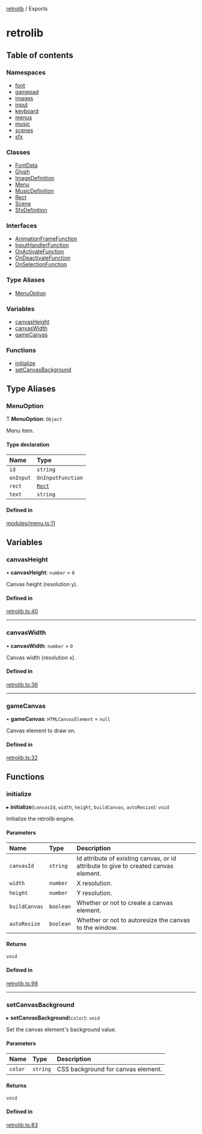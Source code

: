 [retrolib](README.md) / Exports

# retrolib

## Table of contents

### Namespaces

- [font](modules/font.md)
- [gamepad](modules/gamepad.md)
- [images](modules/images.md)
- [input](modules/input.md)
- [keyboard](modules/keyboard.md)
- [menus](modules/menus.md)
- [music](modules/music.md)
- [scenes](modules/scenes.md)
- [sfx](modules/sfx.md)

### Classes

- [FontData](classes/FontData.md)
- [Glyph](classes/Glyph.md)
- [ImageDefinition](classes/ImageDefinition.md)
- [Menu](classes/Menu.md)
- [MusicDefinition](classes/MusicDefinition.md)
- [Rect](classes/Rect.md)
- [Scene](classes/Scene.md)
- [SfxDefinition](classes/SfxDefinition.md)

### Interfaces

- [AnimationFrameFunction](interfaces/AnimationFrameFunction.md)
- [InputHandlerFunction](interfaces/InputHandlerFunction.md)
- [OnActivateFunction](interfaces/OnActivateFunction.md)
- [OnDeactivateFunction](interfaces/OnDeactivateFunction.md)
- [OnSelectionFunction](interfaces/OnSelectionFunction.md)

### Type Aliases

- [MenuOption](modules.md#menuoption)

### Variables

- [canvasHeight](modules.md#canvasheight)
- [canvasWidth](modules.md#canvaswidth)
- [gameCanvas](modules.md#gamecanvas)

### Functions

- [initialize](modules.md#initialize)
- [setCanvasBackground](modules.md#setcanvasbackground)

## Type Aliases

### MenuOption

Ƭ **MenuOption**: `Object`

Menu item.

#### Type declaration

| Name | Type |
| :------ | :------ |
| `id` | `string` |
| `onInput` | `OnInputFunction` |
| `rect` | [`Rect`](classes/Rect.md) |
| `text` | `string` |

#### Defined in

[modules/menu.ts:11](https://github.com/philbgarner/retrolib/blob/4392da6/src/modules/menu.ts#L11)

## Variables

### canvasHeight

• **canvasHeight**: `number` = `0`

Canvas height (resolution y).

#### Defined in

[retrolib.ts:40](https://github.com/philbgarner/retrolib/blob/4392da6/src/retrolib.ts#L40)

___

### canvasWidth

• **canvasWidth**: `number` = `0`

Canvas width (resolution x).

#### Defined in

[retrolib.ts:36](https://github.com/philbgarner/retrolib/blob/4392da6/src/retrolib.ts#L36)

___

### gameCanvas

• **gameCanvas**: `HTMLCanvasElement` = `null`

Canvas element to draw on.

#### Defined in

[retrolib.ts:32](https://github.com/philbgarner/retrolib/blob/4392da6/src/retrolib.ts#L32)

## Functions

### initialize

▸ **initialize**(`canvasId`, `width`, `height`, `buildCanvas`, `autoResize`): `void`

Initialize the retrolib engine.

#### Parameters

| Name | Type | Description |
| :------ | :------ | :------ |
| `canvasId` | `string` | Id attribute of existing canvas, or id attribute to give to created canvas element. |
| `width` | `number` | X resolution. |
| `height` | `number` | Y resolution. |
| `buildCanvas` | `boolean` | Whether or not to create a canvas element. |
| `autoResize` | `boolean` | Whether or not to autoresize the canvas to the window. |

#### Returns

`void`

#### Defined in

[retrolib.ts:98](https://github.com/philbgarner/retrolib/blob/4392da6/src/retrolib.ts#L98)

___

### setCanvasBackground

▸ **setCanvasBackground**(`color`): `void`

Set the canvas element's background value.

#### Parameters

| Name | Type | Description |
| :------ | :------ | :------ |
| `color` | `string` | CSS background for canvas element. |

#### Returns

`void`

#### Defined in

[retrolib.ts:83](https://github.com/philbgarner/retrolib/blob/4392da6/src/retrolib.ts#L83)
